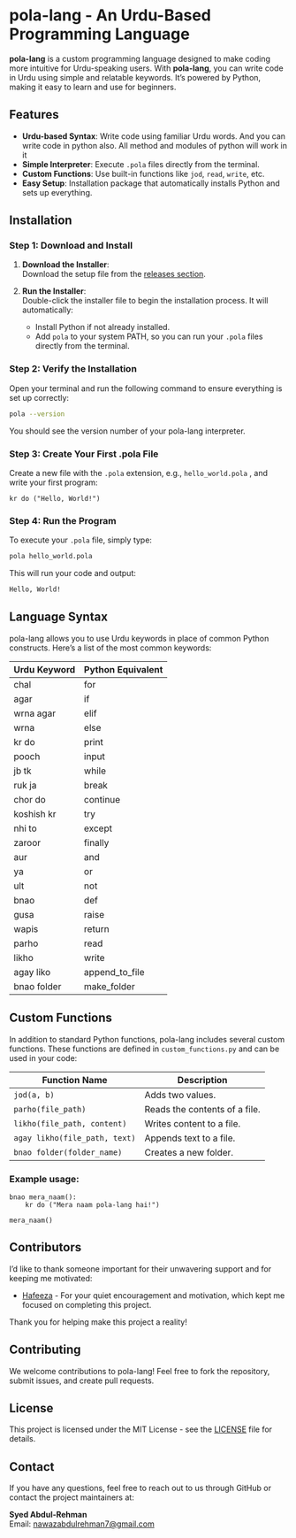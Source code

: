 # **pola-lang** - An Urdu-Based Programming Language

**pola-lang** is a custom programming language designed to make coding more intuitive for Urdu-speaking users. With **pola-lang**, you can write code in Urdu using simple and relatable keywords. It’s powered by Python, making it easy to learn and use for beginners.

## Features

- **Urdu-based Syntax**: Write code using familiar Urdu words. And you can write code in python also. All method and modules of python will work in it
- **Simple Interpreter**: Execute `.pola` files directly from the terminal.
- **Custom Functions**: Use built-in functions like `jod`, `read`, `write`, etc.
- **Easy Setup**: Installation package that automatically installs Python and sets up everything.

## Installation

### Step 1: Download and Install

1. **Download the Installer**:  
   Download the setup file from the [releases section](https://github.com/SyedAbdul-Rehman/pola-lang/releases).

2. **Run the Installer**:  
   Double-click the installer file to begin the installation process. It will automatically:
   - Install Python if not already installed.
   - Add `pola` to your system PATH, so you can run your `.pola` files directly from the terminal.

### Step 2: Verify the Installation

Open your terminal and run the following command to ensure everything is set up correctly:

```bash
pola --version
```

You should see the version number of your pola-lang interpreter.

### Step 3: Create Your First .pola File
Create a new file with the `.pola` extension, e.g., `hello_world.pola` , and write your first program:

```
kr do ("Hello, World!")
```

### Step 4: Run the Program
To execute your `.pola` file, simply type:

```bash
pola hello_world.pola
```

This will run your code and output:

```bash
Hello, World!
```

## Language Syntax

pola-lang allows you to use Urdu keywords in place of common Python constructs. Here’s a list of the most common keywords:

| Urdu Keyword           | Python Equivalent       |
|------------------------|-------------------------|
| chal                    | for                     |
| agar                    | if                      |
| wrna agar               | elif                    |
| wrna                    | else                    |
| kr do                   | print                   |
| pooch                   | input                   |
| jb tk                   | while                   |
| ruk ja                  | break                   |
| chor do                 | continue                |
| koshish kr              | try                     |
| nhi to                  | except                  |
| zaroor                  | finally                 |
| aur                     | and                     |
| ya                      | or                      |
| ult                     | not                     |
| bnao                    | def                     |
| gusa                    | raise                   |
| wapis                   | return                  |
| parho                   | read                    |
| likho                   | write                   |
| agay liko               | append_to_file          |
| bnao folder             | make_folder             |


## Custom Functions

In addition to standard Python functions, pola-lang includes several custom functions. These functions are defined in `custom_functions.py` and can be used in your code:

| Function Name           | Description                                  |
|-------------------------|----------------------------------------------|
| `jod(a, b)`             | Adds two values.                             |
| `parho(file_path)`       | Reads the contents of a file.               |
| `likho(file_path, content)` | Writes content to a file.                 |
| `agay likho(file_path, text)` | Appends text to a file.           |
| `bnao folder(folder_name)` | Creates a new folder.                      |

### Example usage:

```
bnao mera_naam():
    kr do ("Mera naam pola-lang hai!")

mera_naam()
```
## Contributors

I’d like to thank someone important for their unwavering support and for keeping me motivated:

- [Hafeeza](https://github.com/hafeeza9229) - For your quiet encouragement and motivation, which kept me focused on completing this project.

Thank you for helping make this project a reality!

## Contributing

We welcome contributions to pola-lang! Feel free to fork the repository, submit issues, and create pull requests.

## License

This project is licensed under the MIT License - see the [LICENSE](LICENSE) file for details.


## Contact

If you have any questions, feel free to reach out to us through GitHub or contact the project maintainers at:

**Syed Abdul-Rehman**  
Email: [nawazabdulrehman7@gmail.com](mailto:your-email@example.com)





